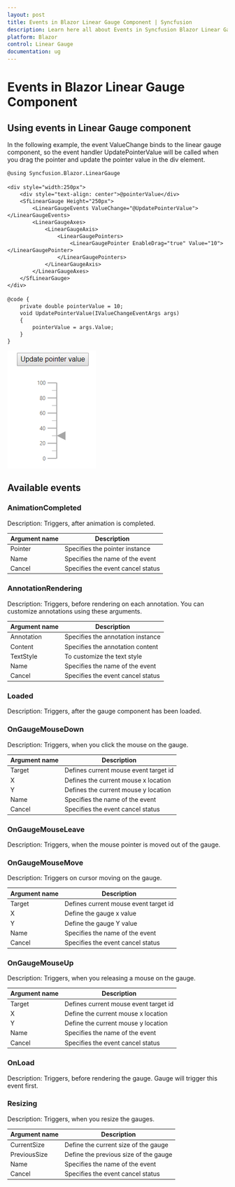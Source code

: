 ```yaml
---
layout: post
title: Events in Blazor Linear Gauge Component | Syncfusion
description: Learn here all about Events in Syncfusion Blazor Linear Gauge component and more.
platform: Blazor
control: Linear Gauge
documentation: ug
---
```



# Events in Blazor Linear Gauge Component

## Using events in Linear Gauge component

In the following example, the event ValueChange binds to the linear gauge component, so the event handler UpdatePointerValue will be called when you drag the pointer and update the pointer value in the div element.

```cshtml
@using Syncfusion.Blazor.LinearGauge

<div style="width:250px">
    <div style="text-align: center">@pointerValue</div>
    <SfLinearGauge Height="250px">
        <LinearGaugeEvents ValueChange="@UpdatePointerValue"></LinearGaugeEvents>
        <LinearGaugeAxes>
            <LinearGaugeAxis>
                <LinearGaugePointers>
                    <LinearGaugePointer EnableDrag="true" Value="10"></LinearGaugePointer>
                </LinearGaugePointers>
            </LinearGaugeAxis>
        </LinearGaugeAxes>
    </SfLinearGauge>
</div>

@code {
    private double pointerValue = 10;
    void UpdatePointerValue(IValueChangeEventArgs args)
    {
        pointerValue = args.Value;
    }
}
```

![Bind event to linear gauge](./images/l-gauge-events.png)

## Available events

### AnimationCompleted

Description: Triggers, after animation is completed.

|   Argument name      |   Description                         |
|----------------------| --------------------------------------|
|   Pointer            |   Specifies the pointer instance |
|   Name               |   Specifies the name of the event |
|   Cancel             |   Specifies the event cancel status |

### AnnotationRendering

Description: Triggers, before rendering on each annotation. You can customize annotations using
these arguments.

|   Argument name      |   Description                         |
|----------------------| --------------------------------------|
|   Annotation         |   Specifies the annotation instance |
|   Content            |   Specifies the annotation content     |
|   TextStyle          |   To customize the text style          |
|   Name               |   Specifies the name of the event |
|   Cancel             |   Specifies the event cancel status |

### Loaded

Description: Triggers, after the gauge component has been loaded.

### OnGaugeMouseDown

Description: Triggers, when you click the mouse on the gauge.

|   Argument name      |   Description                         |
|----------------------| --------------------------------------|
|   Target             |   Defines current mouse event target id   |
|   X                  |   Defines the current mouse x location    |
|   Y                  |   Defines the current mouse y location    |
|   Name               |   Specifies the name of the event |
|   Cancel             |   Specifies the event cancel status |

### OnGaugeMouseLeave

Description: Triggers, when the mouse pointer is moved out of the gauge.

### OnGaugeMouseMove

Description: Triggers on cursor moving on the gauge.

|   Argument name      |   Description                         |
|----------------------| --------------------------------------|
|   Target             |   Defines current mouse event target id    |
|   X                  |   Define the gauge x value            |
|   Y                  |   Define the gauge Y value            |
|   Name               |   Specifies the name of the event |
|   Cancel             |   Specifies the event cancel status |

### OnGaugeMouseUp

Description: Triggers, when you releasing a mouse on the gauge.

|   Argument name      |   Description                         |
|----------------------| --------------------------------------|
|   Target             |   Defines current mouse event target id    |
|   X                  |   Define the current mouse x location      |
|   Y                  |   Define the current mouse y location      |
|   Name               |   Specifies the name of the event |
|   Cancel             |   Specifies the event cancel status |

### OnLoad

Description: Triggers, before rendering the gauge. Gauge will trigger this event first.

### Resizing

Description: Triggers, when you resize the gauges.

|   Argument name      |   Description                          |
|----------------------| ---------------------------------------|
|   CurrentSize        |   Define the current size of the gauge  |
|   PreviousSize       |   Define the previous size of the gauge    |
|   Name               |   Specifies the name of the event |
|   Cancel             |   Specifies the event cancel status |